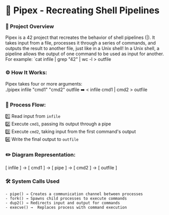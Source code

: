 # 🔗 Pipex - Recreating Shell Pipelines

### 📝 Project Overview
Pipex is a 42 project that recreates the behavior of shell pipelines (|). It takes input from a file, processes it through a series of commands, and outputs the result to another file, just like in a Unix shell!
In a Unix shell, a pipeline allows the output of one command to be used as input for another.
For example:
`cat infile | grep "42" | wc -l > outfile

### ⚙️ How It Works:
Pipex takes four or more arguments: <br>
    ./pipex infile "cmd1" "cmd2" outfile ➡️ < infile cmd1 | cmd2 > outfile <br>

### 🔁 Process Flow:
1️⃣ Read input from `infile` <br>
2️⃣ Execute `cmd1`, passing its output through a pipe <br>
3️⃣ Execute `cmd2`, taking input from the first command's output <br>
4️⃣ Write the final output to `outfile`

### ✏️ Diagram Representation:
[ infile ] → [ cmd1 ] → [ pipe ] → [ cmd2 ] → [ outfile ]

### 🛠️ System Calls Used
    - pipe() → Creates a communication channel between processes
    - fork() → Spawns child processes to execute commands
    - dup2() → Redirects input and output for commands
    - execve() →  Replaces process with command execution
